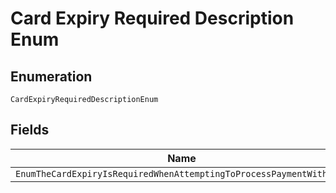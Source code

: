 
# Card Expiry Required Description Enum

## Enumeration

`CardExpiryRequiredDescriptionEnum`

## Fields

| Name |
|  --- |
| `EnumTheCardExpiryIsRequiredWhenAttemptingToProcessPaymentWithCard` |

